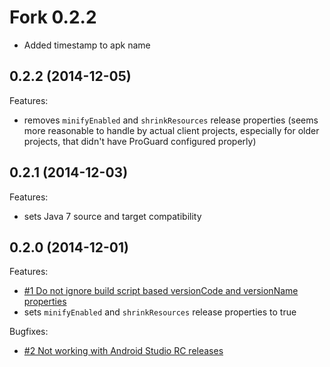 # Fork 0.2.2

  - Added timestamp to apk name

## 0.2.2 (2014-12-05)


Features:

  - removes `minifyEnabled` and `shrinkResources` release properties (seems more reasonable to handle by actual client projects, especially for older projects, that didn't have ProGuard configured properly)

## 0.2.1 (2014-12-03)

Features:

  - sets Java 7 source and target compatibility

## 0.2.0 (2014-12-01)

Features:

  - [#1 Do not ignore build script based versionCode and versionName properties](https://github.com/inloop/easyrelease/issues/1)
  - sets `minifyEnabled` and `shrinkResources` release properties to true

Bugfixes:

  - [#2 Not working with Android Studio RC releases](https://github.com/inloop/easyrelease/issues/3)
